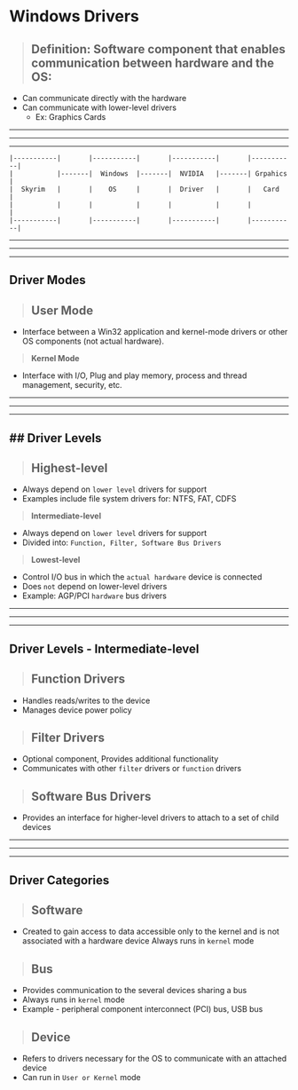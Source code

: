 # Windows Drivers

> ## **Definition:** Software component that enables communication between hardware and the OS:
- Can communicate directly with the hardware
- Can communicate with lower-level drivers 
    - Ex: Graphics Cards

---
---
---

```Text
|-----------|       |-----------|       |-----------|       |-----------|
|           |-------|  Windows  |-------|  NVIDIA   |-------| Grpahics  |
|  Skyrim   |       |    OS     |       |  Driver   |       |   Card    |
|           |       |           |       |           |       |           |
|-----------|       |-----------|       |-----------|       |-----------|
```
---
---
---

## **Driver Modes**

> ## **User Mode**
- Interface between a Win32 application and kernel-mode drivers or other OS components (not actual hardware).

> **Kernel Mode**
- Interface with I/O, Plug and play memory, process and thread management, security, etc.

---
---
---

## ## **Driver Levels**

> ## **Highest-level**
- Always depend on `lower level` drivers for support
- Examples include file system drivers for: NTFS, FAT, CDFS
> **Intermediate-level**
- Always depend on `lower level` drivers for support
- Divided into: `Function, Filter, Software Bus Drivers`
> **Lowest-level**
- Control I/O bus in which the `actual hardware` device is connected
- Does `not` depend on lower-level drivers
- Example: AGP/PCI `hardware` bus drivers

---
---
---

## **Driver Levels - Intermediate-level**

> ## **Function Drivers**
- Handles reads/writes to the device
- Manages device power policy

> ## **Filter Drivers**
- Optional component, Provides additional functionality
- Communicates with other `filter` drivers or `function` drivers

> ## **Software Bus Drivers**
- Provides an interface for higher-level drivers to attach to a set of child devices

---
---
---

## **Driver Categories**

> ## **Software**
- Created to gain access to data accessible only to the kernel and is not associated with a hardware device
Always runs in `kernel` mode

> ## **Bus**
- Provides communication to the several devices sharing a bus
- Always runs in `kernel` mode
- Example - peripheral component interconnect (PCI) bus, USB bus

> ## **Device**
- Refers to drivers necessary for the OS to communicate with an attached device
- Can run in `User or Kernel` mode